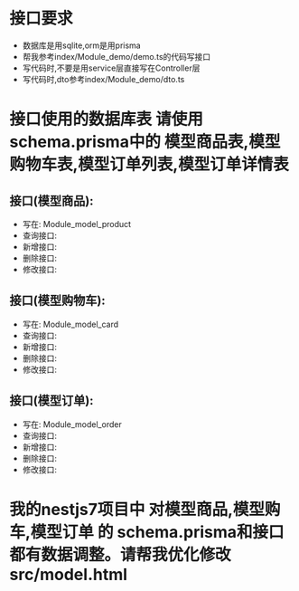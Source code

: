 # 接口要求
- 数据库是用sqlite,orm是用prisma
- 帮我参考index/Module_demo/demo.ts的代码写接口
- 写代码时,不要是用service层直接写在Controller层
- 写代码时,dto参考index/Module_demo/dto.ts

# 接口使用的数据库表 请使用 schema.prisma中的 模型商品表,模型购物车表,模型订单列表,模型订单详情表

## 接口(模型商品):
- 写在: Module_model_product
- 查询接口:
- 新增接口: 
- 删除接口: 
- 修改接口: 



## 接口(模型购物车):
- 写在: Module_model_card
- 查询接口:
- 新增接口: 
- 删除接口: 
- 修改接口: 



## 接口(模型订单):
- 写在: Module_model_order
- 查询接口:
- 新增接口: 
- 删除接口: 
- 修改接口: 





# 我的nestjs7项目中 对模型商品,模型购车,模型订单 的 schema.prisma和接口都有数据调整。请帮我优化修改src/model.html





